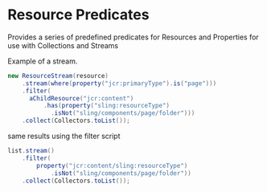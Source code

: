 # Resource Predicates

Provides a series of predefined predicates for Resources and Properties
for use with Collections and Streams

Example of a stream.

```java
new ResourceStream(resource)
	.stream(where(property("jcr:primaryType").is("page")))
	.filter(
      aChildResource("jcr:content")
          .has(property("sling:resourceType")
		    .isNot("sling/components/page/folder")))
    .collect(Collectors.toList());
```

same results using the filter script

```java
list.stream()
    .filter(
        property("jcr:content/sling:resourceType")
            .isNot("sling/components/page/folder"))
    .collect(Collectors.toList());
```

